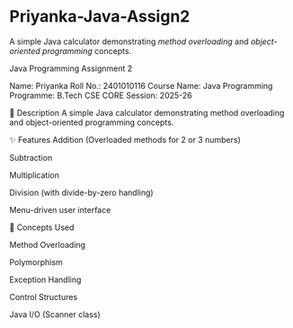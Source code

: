# Priyanka-Java-Assign2
A simple Java calculator demonstrating *method overloading* and *object-oriented programming* concepts.



Java Programming Assignment 2


Name: Priyanka Roll No.: 2401010116 Course Name: Java Programming
Programme: B.Tech CSE CORE Session: 2025-26

📘 Description
A simple Java calculator demonstrating method overloading and object-oriented programming concepts.

✨ Features
Addition (Overloaded methods for 2 or 3 numbers)

Subtraction

Multiplication

Division (with divide-by-zero handling)

Menu-driven user interface

🧠 Concepts Used

Method Overloading

Polymorphism

Exception Handling

Control Structures

Java I/O (Scanner class)
